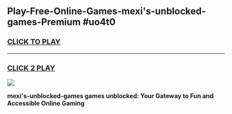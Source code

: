 
## Play-Free-Online-Games-mexi's-unblocked-games-Premium #uo4t0
<h3>
<a href="https://premium.freeplayer.one?title=mexi's-unblocked-games&ref=8M">CLICK TO PLAY</a></h3>
<hr>

<h3>
<a href="https://premium.freeplayer.one?title=mexi's-unblocked-games&ref=8M">CLICK 2 PLAY</a>
  
</h3>

<a href="https://premium.freeplayer.one?title=mexi's-unblocked-games&ref=8M"><img src="https://clearcache.store/games.png"></a>


**mexi's-unblocked-games games unblocked: Your Gateway to Fun and Accessible Online Gaming**
